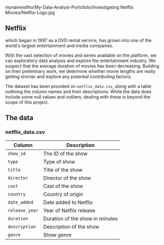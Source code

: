 mynameisfho/My-Data-Analyst-Portofolio/Investigating Netflix Movies/Netflix-Logo.jpg
## Netflix 
which began in 1997 as a DVD rental service, has grown into one of the world's largest entertainment and media companies.

With the vast selection of movies and series available on the platform, we can exploratory data analysis and explore the entertainment industry. We suspect that the average duration of movies has been decreasing. Building on their preliminary work, we determine whether movie lengths are really getting shorter and explore any potential contributing factors.

The dataset has been provided on `netflix_data.csv`, along with a table outlining the column names and their descriptions. While the data does include some null values and outliers, dealing with these is beyond the scope of this project. 

## The data
### **netflix_data.csv**
| Column | Description |
|--------|-------------|
| `show_id` | The ID of the show |
| `type` | Type of show |
| `title` | Title of the show |
| `director` | Director of the show |
| `cast` | Cast of the show |
| `country` | Country of origin |
| `date_added` | Date added to Netflix |
| `release_year` | Year of Netflix release |
| `duration` | Duration of the show in minutes |
| `description` | Description of the show |
| `genre` | Show genre |